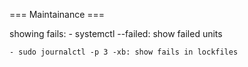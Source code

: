 === Maintainance ===

showing fails:
    - systemctl --failed: show failed units

    - sudo journalctl -p 3 -xb: show fails in lockfiles
